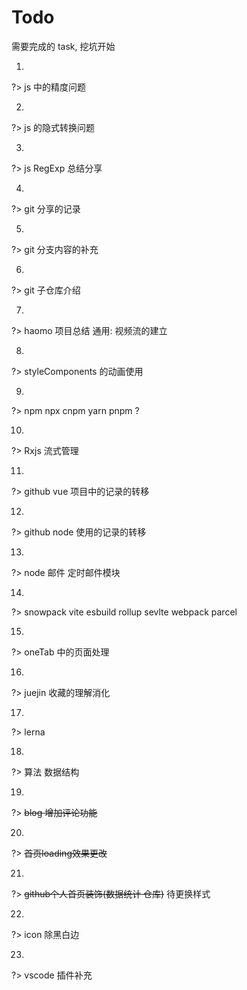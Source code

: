 # Todo

需要完成的 task, 挖坑开始

1. 
?> js 中的精度问题

2. 
?> js 的隐式转换问题

3. 
?> js RegExp 总结分享

4. 
?> git 分享的记录

5. 
?> git 分支内容的补充

6. 
?> git 子仓库介绍

7. 
?> haomo 项目总结 通用: 视频流的建立

8. 
?> styleComponents 的动画使用

9. 
?> npm npx cnpm yarn pnpm ?

10. 
?> Rxjs 流式管理

11. 
?> github vue 项目中的记录的转移

12. 
?> github node 使用的记录的转移

13. 
?> node 邮件 定时邮件模块

14. 
?> snowpack vite esbuild rollup sevlte webpack parcel

15. 
?> oneTab 中的页面处理

16. 
?> juejin 收藏的理解消化

17. 
?> lerna

18. 
?> 算法 数据结构

19. 
?> ~~blog 增加评论功能~~

20. 
?> ~~首页loading效果更改~~

21. 
?> ~~github个人首页装饰(数据统计 仓库)~~ 待更换样式

22. 
?> icon 除黑白边

23. 
?> vscode 插件补充
